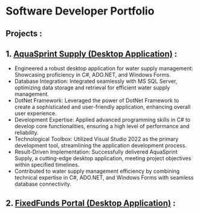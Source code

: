 # Software Developer Portfolio

## Projects :

## 1. [AquaSprint Supply (Desktop Application)](https://github.com/kirankadam123/AquaBilling-System.git) :
* Engineered a robust desktop application for water supply management: Showcasing proficiency in C#, ADO.NET, and Windows Forms.
* Database Integration: Integrated seamlessly with MS SQL Server, optimizing data storage and retrieval for efficient water supply management.
* DotNet Framework: Leveraged the power of DotNet Framework to create a sophisticated and user-friendly application, enhancing overall user experience.
* Development Expertise: Applied advanced programming skills in C# to develop core functionalities, ensuring a high level of performance and reliability.
* Technological Toolbox: Utilized Visual Studio 2022 as the primary development tool, streamlining the application development process.
* Result-Driven Implementation: Successfully delivered AquaSprint Supply, a cutting-edge desktop application, meeting project objectives within specified timelines.
* Contributed to water supply management efficiency by combining technical expertise in C#, ADO.NET, and Windows Forms with seamless database connectivity.

## 2. [FixedFunds Portal (Desktop Application)](https://github.com/kirankadam123/FixFunds-Portal--Bank-ltd.-Application.git) :
